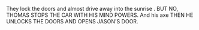 They lock the doors and almost drive away into the sunrise . BUT NO, THOMAS STOPS THE CAR WITH HIS MIND POWERS. And his axe THEN HE UNLOCKS THE DOORS AND OPENS JASON'S DOOR.

